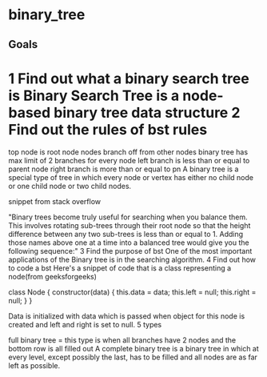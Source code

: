 # binary_tree

Goals
------
1 Find out what a binary search tree is 
Binary Search Tree is a node-based binary tree data structure
2 Find out the rules of bst
rules
======
top node is root node
nodes branch off from other nodes
binary tree has max limit of 2 branches for every node
left branch is less than or equal to parent node
right branch is more than or equal to pn
A binary tree is a special type of tree in which every node or vertex has either no child node or one child node or two child nodes.

snippet from stack overflow


"Binary trees become truly useful for searching when you balance them. This involves rotating sub-trees through their root node so that the height difference between any two sub-trees is less than or equal to 1. Adding those names above one at a time into a balanced tree would give you the following sequence:"
3 Find the purpose of bst
 One of the most important applications of the Binary tree is in the searching algorithm.
4 Find out how to code a bst
Here's a snippet  of code that is a class representing a node(from geeksforgeeks)

class Node 
{ 
    constructor(data) 
    { 
        this.data = data; 
        this.left = null; 
        this.right = null; 
    } 
} 

 Data is initialized with data which is passed when object for this node is created and left and right is set to null.
5 types

full binary tree = this type is when all branches have 2 nodes and the bottom row is all filled out
A complete binary tree is a binary tree in which at every level, except possibly the last, has to be filled and all nodes are as far left as possible.



